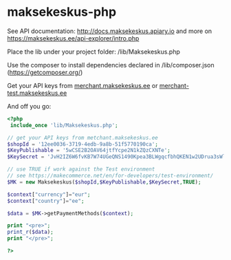 maksekeskus-php
===============


See API documentation: http://docs.maksekeskus.apiary.io 
and more on https://maksekeskus.ee/api-explorer/intro.php

Place the lib under your project folder:  /lib/Maksekeskus.php

Use the composer to install dependencies declared in /lib/composer.json 
(https://getcomposer.org/)


Get your API keys from [merchant.maksekeskus.ee](https://merchant.maksekeskus.ee) or [merchant-test.maksekeskus.ee](https://merchant-test.maksekeskus.ee)

And off you go:
``` php
<?php
 include_once 'lib/Maksekeskus.php';

// get your API keys from metchant.maksekeskus.ee
$shopId = '12ee0036-3719-4edb-9a8b-51f5770190ca';
$KeyPublishable = '5wCSE2B2OAV64jtfYcpe2N1kZQzCXNTe';
$KeySecret = 'JvH2IZ6W6fvKB7W74UGeQNS1490Kpea3BLWgqcfbhQKEN1w2UDrua3sWlojPGfhp';

// use TRUE if work against the Test environment 
// see https://makecommerce.net/en/for-developers/test-environment/
$MK = new Maksekeskus($shopId,$KeyPublishable,$KeySecret,TRUE);

$context["currency"]="eur";
$context["country"]="ee";

$data = $MK->getPaymentMethods($context);

print "<pre>";
print_r($data);
print "</pre>";

?>


```


